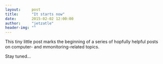 ```yaml
---
layout:     post
title:      "It starts now"
date:       2015-02-02 12:00:00
author:     "jetzatle"
header-img: ""
---
```


This tiny little post marks the beginning of a series of hopfully helpful posts on computer- and mmonitoring-related topics.

Stay tuned...
